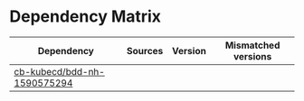 # Dependency Matrix

Dependency | Sources | Version | Mismatched versions
---------- | ------- | ------- | -------------------
[cb-kubecd/bdd-nh-1590575294](https://github.com/cb-kubecd/bdd-nh-1590575294.git) |  | []() | 
